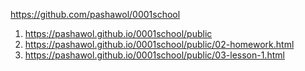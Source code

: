 <https://github.com/pashawol/0001school>
1. <https://pashawol.github.io/0001school/public>
1. <https://pashawol.github.io/0001school/public/02-homework.html>
1. <https://pashawol.github.io/0001school/public/03-lesson-1.html>
